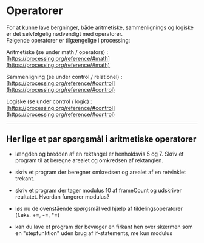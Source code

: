 # Operatorer 

For at kunne lave bergninger, både aritmetiske, sammenlignings og logiske er det selvfølgelig nødvendigt med operatorer.   
Følgende operatorer er tilgængelige i processing:

Aritmetiske (se under math / operators) :         
[https://processing.org/reference/#math](https://processing.org/reference/#math)    


Sammenligning (se under control / relationel) :    
[https://processing.org/reference/#control](https://processing.org/reference/#control)    


Logiske (se under control / logic) :    
[https://processing.org/reference/#control](https://processing.org/reference/#control)       


---------

## Her lige et par spørgsmål i aritmetiske operatorer

- længden og bredden af en rektangel er henholdsvis 5 og 7. Skriv et program til at beregne arealet og omkredsen af ​​rektanglen.

- skriv et program der beregner omkredsen og arealet af en retvinklet trekant.

- skriv et program der tager modulus 10 af frameCount og udskriver reultatet. Hvordan fungerer modulus?

- løs nu de ovenstående spørgsmål ved hjælp af tildelingsoperatorer (f.eks. +=, -=, *=)

- kan du lave et program der bevæger en firkant hen over skærmen som en "stepfunktion" uden brug af if-statements, me kun modulus